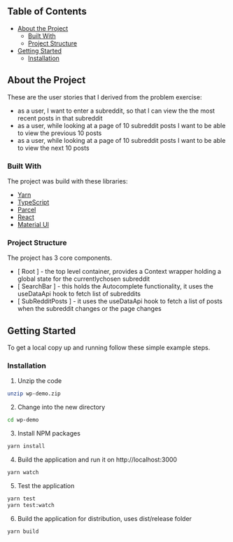 <!-- TABLE OF CONTENTS -->

## Table of Contents

- [About the Project](#about-the-project)
  - [Built With](#built-with)
  - [Project Structure](#project-structure)
- [Getting Started](#getting-started)
  - [Installation](#installation)

## About the Project

These are the user stories that I derived from the problem exercise:

- as a user, I want to enter a subreddit, so that I can view the the most recent posts in that subreddit
- as a user, while looking at a page of 10 subreddit posts I want to be able to view the previous 10 posts
- as a user, while looking at a page of 10 subreddit posts I want to be able to view the next 10 posts

### Built With

The project was build with these libraries:

- [Yarn](https://yarnpkg.com/)
- [TypeScript](https://www.typescriptlang.org/)
- [Parcel](https://parceljs.org/getting_started.html)
- [React](https://reactjs.org/)
- [Material UI](https://material-ui.com/)

### Project Structure

The project has 3 core components.

- [ Root ] - the top level container, provides a Context wrapper holding a global state for the currentlychosen subreddit
- [ SearchBar ] - this holds the Autocomplete functionality, it uses the useDataApi hook to fetch list of subreddits
- [ SubRedditPosts ] - it uses the useDataApi hook to fetch a list of posts when the subreddit changes or the page changes

## Getting Started

To get a local copy up and running follow these simple example steps.

### Installation

1. Unzip the code

```sh
unzip wp-demo.zip
```

2. Change into the new directory

```sh
cd wp-demo
```

3. Install NPM packages

```sh
yarn install
```

4. Build the application and run it on http://localhost:3000

```sh
yarn watch
```

5. Test the application

```sh
yarn test
yarn test:watch
```

6. Build the application for distribution, uses dist/release folder

```JS
yarn build
```
